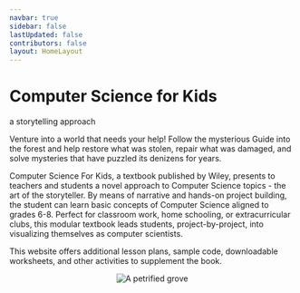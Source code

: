 ```yaml
---
navbar: true
sidebar: false
lastUpdated: false
contributors: false
layout: HomeLayout
---
```

<div class="container">
<h1 class="splashLg">Computer Science for Kids</h1>
<p class="splash">a storytelling approach</p>
<div class="grid-body">
    <article>
      <div class="text">
        <div class="grid-body">  
        <p>Venture into a world that needs your help! Follow the mysterious Guide into the forest and help restore what was stolen, repair what was damaged, and solve mysteries that have puzzled its denizens for years.</p>
        <p>Computer Science For Kids, a textbook published by Wiley, presents to teachers and students a novel approach to Computer Science topics - the art of the storyteller. By means of narrative and hands-on project building, the student can learn basic concepts of Computer Science aligned to grades 6-8. Perfect for classroom work, home schooling, or extracurricular clubs, this modular textbook leads students, project-by-project, into visualizing themselves as computer scientists.</p>
        <p>This website offers additional lesson plans, sample code, downloadable worksheets, and other activities to supplement the book.</p>
        </div>
        </div>
      </article>
      <article>
        <div class="text">
          <div class="grid-body">
           <p align="center"><img
                alt="A petrified grove"
                :src="$withBase('./assets/art/book-cover.png')"
              /></p>
          </div>
        </div>
      </article>
</div>
</div>